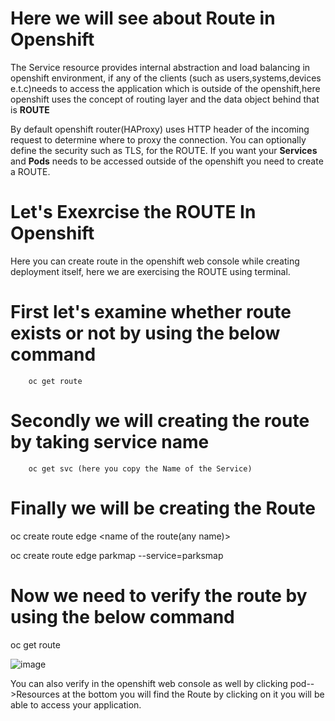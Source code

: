 # Here we will see about Route in Openshift
The Service resource provides internal abstraction and load balancing in openshift environment, if any of the clients (such as users,systems,devices e.t.c)needs to access the application which is outside of the openshift,here openshift uses the concept of routing layer and the data object behind that is **ROUTE** 

By default openshift router(HAProxy) uses HTTP header of the incoming request to determine where to proxy the connection. 
You can optionally define the security such as TLS, for the ROUTE. If you want your **Services** and **Pods** needs to be accessed outside of the openshift you need to create a ROUTE.

# Let's Exexrcise the ROUTE In Openshift
Here you can create route in the openshift web console while creating deployment itself, here we are exercising the ROUTE using terminal.

# First let's examine whether route exists or not by using the below command
        
        oc get route
        
# Secondly we will creating the route by taking service name
        
        oc get svc (here you copy the Name of the Service)
        
# Finally we will be creating the Route
        
oc create route edge <name of the route(any name)> <service name>
                
oc create route edge parkmap --service=parksmap
        
# Now we need to verify the route by using the below command
        
oc get route

![image](https://github.com/sreeav6/RedHatOpenshift/assets/139438620/cdef3d09-5393-4232-a8a7-0fcbdda5d223)


You can also verify in the openshift web console as well by clicking pod-->Resources at the bottom you will find the Route by clicking on it you will be able to access your application.


        


